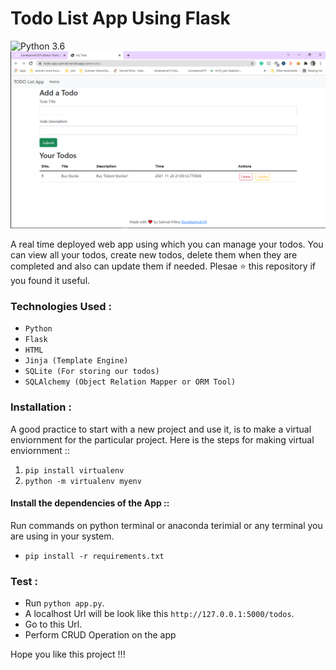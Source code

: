 # Todo List App Using Flask

![Python 3.6](https://img.shields.io/badge/Python-3.7-brightgreen.svg)
![MyTodo](https://raw.githubusercontent.com/lionelsamrat10/FullStack-TodoListApp-using-Flask/main/static/todo-app-samrat.PNG)

A real time deployed web app using which you can manage your todos. You can view all your todos, create new todos, delete them when they are completed and also can update them if needed. Plesae ⭐ this repository if you found it useful.

### Technologies Used :

* `Python`
* `Flask`
* `HTML` 
* `Jinja (Template Engine)`
* `SQLite (For storing our todos)`
* `SQLAlchemy (Object Relation Mapper or ORM Tool)`

### Installation :

A good practice to start with a new project and use it, is to make a virtual enviornment for the particular project. Here is the steps for making virtual enviornment ::

1. `pip install virtualenv`
2. `python -m virtualenv myenv`

#### Install the dependencies of the App ::

Run commands on python terminal or anaconda terimial or any terminal you are using in your system.

* `pip install -r requirements.txt`

### Test :

* Run `python app.py`.
* A localhost Url will be look like this `http://127.0.0.1:5000/todos`.
* Go to this Url.
* Perform CRUD Operation on the app

Hope you like this project !!! 
